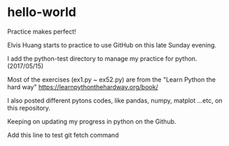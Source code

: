 # hello-world
Practice makes perfect!

Elvis Huang starts to practice to use GitHub on this late Sunday evening.

I add the python-test directory to manage my practice for python. (2017/05/15)

Most of the exercises (ex1.py ~ ex52.py) are from the "Learn Python the hard way" 
https://learnpythonthehardway.org/book/

I also posted different pytons codes, like pandas, numpy, matplot ...etc, on this repository.

Keeping on updating my progress in python on the Github.

Add this line to test git fetch command
